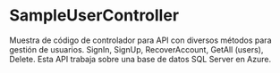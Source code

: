 # SampleUserController
Muestra de código de controlador para API con diversos métodos para gestión de usuarios.  SignIn, SignUp, RecoverAccount, GetAll (users), Delete.  Esta API trabaja sobre una base de datos SQL Server en Azure.
